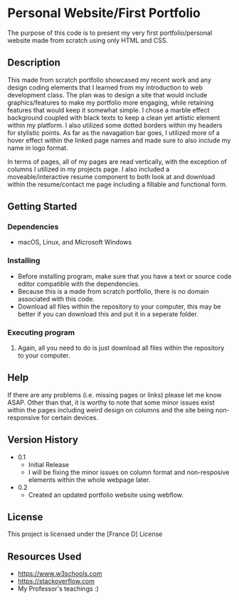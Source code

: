 # Personal Website/First Portfolio

The purpose of this code is to present my very first portfolio/personal website made from scratch using only HTML and CSS.

## Description

This made from scratch portfolio showcased my recent work and any design coding elements that I learned from my introduction to web development class. The plan was to design a site that would include graphics/features to make my portfolio more engaging, while retaining features that would keep it somewhat simple. I chose a marble effect background coupled with black texts to keep a clean yet artistic element within my platform. I also utilized some dotted borders within my headers for stylistic points. As far as the navagation bar goes, I utilized more of a hover effect within the linked page names and made sure to also include my name in logo format. 

In terms of pages, all of my pages are read vertically, with the exception of columns I utilized in my projects page. I also included a moveable/interactive resume component to both look at and download within the resume/contact me page including a fillable and functional form.  

## Getting Started

### Dependencies

*  macOS, Linux, and Microsoft Windows 

### Installing

* Before installing program, make sure that you have a text or source code editor compatible with the dependencies.  
* Because this is a made from scratch portfolio, there is no domain associated with this code.
* Download all files within the repository to your computer, this may be better if you can download this and put it in a seperate folder.

### Executing program

1. Again, all you need to do is just download all files within the repository to your computer.  

## Help

If there are any problems (i.e. missing pages or links) please let me know ASAP. 
Other than that, it is worthy to note that some minor issues exist within the pages including weird design on columns and the site being non-responsive for certain devices.  



## Version History
* 0.1
    * Initial Release
    * I will be fixing the minor issues on column format and non-resposive elements within the whole webpage later. 
* 0.2
    * Created an updated portfolio website using webflow. 
    
  
## License

This project is licensed under the [France D] License

## Resources Used

* https://www.w3schools.com
* https://stackoverflow.com
* My Professor's teachings :)
